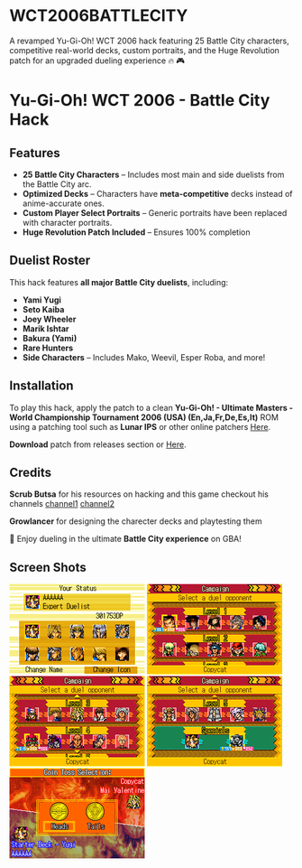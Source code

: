 # WCT2006BATTLECITY
A revamped Yu-Gi-Oh! WCT 2006 hack featuring 25 Battle City characters, competitive real-world decks, custom portraits, and the Huge Revolution patch for an upgraded dueling experience 🔥 🎮
# Yu-Gi-Oh! WCT 2006 - Battle City Hack

## Features
- **25 Battle City Characters** – Includes most main and side duelists from the Battle City arc.
- **Optimized Decks** – Characters have **meta-competitive** decks instead of anime-accurate ones.
- **Custom Player Select Portraits** – Generic portraits have been replaced with character portraits.
- **Huge Revolution Patch Included** – Ensures 100% completion

## Duelist Roster
This hack features **all major Battle City duelists**, including:
- **Yami Yugi**
- **Seto Kaiba**
- **Joey Wheeler**
- **Marik Ishtar**
- **Bakura (Yami)**
- **Rare Hunters**
- **Side Characters** – Includes Mako, Weevil, Esper Roba, and more!

## Installation
To play this hack, apply the patch to a clean **Yu-Gi-Oh! - Ultimate Masters - World Championship Tournament 2006 (USA) (En,Ja,Fr,De,Es,It)** ROM using a patching tool such as **Lunar IPS** or other online patchers [Here](https://www.marcrobledo.com/RomPatcher.js/).

**Download** patch from releases section or [Here](https://github.com/aishwarya25252/WCT2006BATTLECITY/releases/download/v1.0.0/WCT2006BATTLECITY.ups).

## Credits
**Scrub Butsa** for his resources on hacking and this game checkout his channels [channel1](https://www.youtube.com/@ScrubBusta) [channel2](https://www.youtube.com/@scrubbusted)

**Growlancer** for designing the charecter decks and playtesting them

🚀 Enjoy dueling in the ultimate **Battle City experience** on GBA!

## Screen Shots
![image](screenshots/CLEAN-0.png)
![image](screenshots/CLEAN-1.png)
![image](screenshots/CLEAN-2.png)
![image](screenshots/CLEAN-3.png)
![image](screenshots/CLEAN-4.png)
